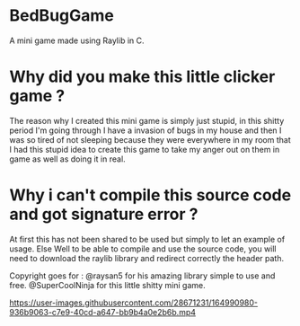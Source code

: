 # BedBugGame

A mini game made using Raylib in C.

# Why did you make this little clicker game ?

The reason why I created this mini game is simply
just stupid, in this shitty period I'm going through I have a
invasion of bugs in my house and then I was so tired of not sleeping because they were everywhere in my room that I had this stupid idea to create this game to take my anger out on them in game as well as doing it in real.

# Why i can't compile this source code and got signature error ?

At first this has not been shared to be used but simply to let an example of usage.
Else Well to be able to compile and use the source code, you will need to download the raylib library and redirect correctly the header path.

Copyright goes for :
@raysan5 for his amazing library simple to use and free.
@SuperCoolNinja for this little shitty mini game.


https://user-images.githubusercontent.com/28671231/164990980-936b9063-c7e9-40cd-a647-bb9b4a0e2b6b.mp4

